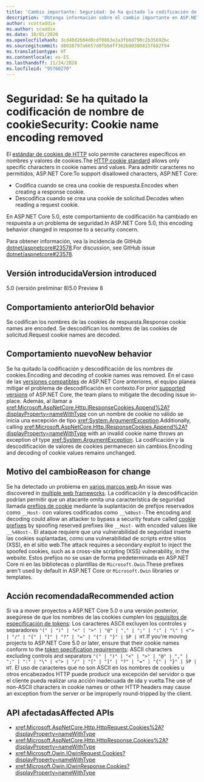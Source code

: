 ```yaml
---
title: 'Cambio importante: Seguridad: Se ha quitado la codificación de nombre de cookie'
description: 'Obtenga información sobre el cambio importante en ASP.NET Core 5.0 titulado Seguridad: Se ha quitado la codificación de nombre de cookie'
author: scottaddie
ms.author: scaddie
ms.date: 10/01/2020
ms.openlocfilehash: 3cd40d2b04d0cdf0863e3a3fb6d790c2b35692bc
ms.sourcegitcommit: d8020797a6657d0fbbdff362b80300815f682f94
ms.translationtype: HT
ms.contentlocale: es-ES
ms.lasthandoff: 11/24/2020
ms.locfileid: "95760270"
---
```

# <a name="security-cookie-name-encoding-removed"></a><span data-ttu-id="06e22-103">Seguridad: Se ha quitado la codificación de nombre de cookie</span><span class="sxs-lookup"><span data-stu-id="06e22-103">Security: Cookie name encoding removed</span></span>

<span data-ttu-id="06e22-104">El [estándar de cookies de HTTP](https://tools.ietf.org/html/rfc6265#section-4.1.1) solo permite caracteres específicos en nombres y valores de cookies.</span><span class="sxs-lookup"><span data-stu-id="06e22-104">The [HTTP cookie standard](https://tools.ietf.org/html/rfc6265#section-4.1.1) allows only specific characters in cookie names and values.</span></span> <span data-ttu-id="06e22-105">Para admitir caracteres no permitidos, ASP.NET Core:</span><span class="sxs-lookup"><span data-stu-id="06e22-105">To support disallowed characters, ASP.NET Core:</span></span>

* <span data-ttu-id="06e22-106">Codifica cuando se crea una cookie de respuesta.</span><span class="sxs-lookup"><span data-stu-id="06e22-106">Encodes when creating a response cookie.</span></span>
* <span data-ttu-id="06e22-107">Descodifica cuando se crea una cookie de solicitud.</span><span class="sxs-lookup"><span data-stu-id="06e22-107">Decodes when reading a request cookie.</span></span>

<span data-ttu-id="06e22-108">En ASP.NET Core 5.0, este comportamiento de codificación ha cambiado en respuesta a un problema de seguridad.</span><span class="sxs-lookup"><span data-stu-id="06e22-108">In ASP.NET Core 5.0, this encoding behavior changed in response to a security concern.</span></span>

<span data-ttu-id="06e22-109">Para obtener información, vea la incidencia de GitHub [dotnet/aspnetcore#23578](https://github.com/dotnet/aspnetcore/issues/23578).</span><span class="sxs-lookup"><span data-stu-id="06e22-109">For discussion, see GitHub issue [dotnet/aspnetcore#23578](https://github.com/dotnet/aspnetcore/issues/23578).</span></span>

## <a name="version-introduced"></a><span data-ttu-id="06e22-110">Versión introducida</span><span class="sxs-lookup"><span data-stu-id="06e22-110">Version introduced</span></span>

<span data-ttu-id="06e22-111">5.0 (versión preliminar 8)</span><span class="sxs-lookup"><span data-stu-id="06e22-111">5.0 Preview 8</span></span>

## <a name="old-behavior"></a><span data-ttu-id="06e22-112">Comportamiento anterior</span><span class="sxs-lookup"><span data-stu-id="06e22-112">Old behavior</span></span>

<span data-ttu-id="06e22-113">Se codifican los nombres de las cookies de respuesta.</span><span class="sxs-lookup"><span data-stu-id="06e22-113">Response cookie names are encoded.</span></span> <span data-ttu-id="06e22-114">Se descodifican los nombres de las cookies de solicitud.</span><span class="sxs-lookup"><span data-stu-id="06e22-114">Request cookie names are decoded.</span></span>

## <a name="new-behavior"></a><span data-ttu-id="06e22-115">Comportamiento nuevo</span><span class="sxs-lookup"><span data-stu-id="06e22-115">New behavior</span></span>

<span data-ttu-id="06e22-116">Se ha quitado la codificación y descodificación de los nombres de cookies.</span><span class="sxs-lookup"><span data-stu-id="06e22-116">Encoding and decoding of cookie names was removed.</span></span> <span data-ttu-id="06e22-117">En el caso de las [versiones compatibles](https://dotnet.microsoft.com/platform/support/policy/dotnet-core) de ASP.NET Core anteriores, el equipo planea mitigar el problema de descodificación en contexto.</span><span class="sxs-lookup"><span data-stu-id="06e22-117">For prior [supported versions](https://dotnet.microsoft.com/platform/support/policy/dotnet-core) of ASP.NET Core, the team plans to mitigate the decoding issue in-place.</span></span> <span data-ttu-id="06e22-118">Además, al llamar a <xref:Microsoft.AspNetCore.Http.IResponseCookies.Append%2A?displayProperty=nameWithType> con un nombre de cookie no válido se inicia una excepción de tipo <xref:System.ArgumentException>.</span><span class="sxs-lookup"><span data-stu-id="06e22-118">Additionally, calling <xref:Microsoft.AspNetCore.Http.IResponseCookies.Append%2A?displayProperty=nameWithType> with an invalid cookie name throws an exception of type <xref:System.ArgumentException>.</span></span> <span data-ttu-id="06e22-119">La codificación y la descodificación de valores de cookies permanecen sin cambios.</span><span class="sxs-lookup"><span data-stu-id="06e22-119">Encoding and decoding of cookie values remains unchanged.</span></span>

## <a name="reason-for-change"></a><span data-ttu-id="06e22-120">Motivo del cambio</span><span class="sxs-lookup"><span data-stu-id="06e22-120">Reason for change</span></span>

<span data-ttu-id="06e22-121">Se ha detectado un problema en [varios marcos web](https://github.com/advisories/GHSA-j6w9-fv6q-3q52).</span><span class="sxs-lookup"><span data-stu-id="06e22-121">An issue was discovered in [multiple web frameworks](https://github.com/advisories/GHSA-j6w9-fv6q-3q52).</span></span> <span data-ttu-id="06e22-122">La codificación y la descodificación podrían permitir que un atacante omita una característica de seguridad llamada [prefijos de cookie](https://tools.ietf.org/html/draft-ietf-httpbis-cookie-prefixes-00) mediante la suplantación de prefijos reservados como `__Host-` con valores codificados como `__%48ost-`.</span><span class="sxs-lookup"><span data-stu-id="06e22-122">The encoding and decoding could allow an attacker to bypass a security feature called [cookie prefixes](https://tools.ietf.org/html/draft-ietf-httpbis-cookie-prefixes-00) by spoofing reserved prefixes like `__Host-` with encoded values like `__%48ost-`.</span></span> <span data-ttu-id="06e22-123">El ataque requiere que una vulnerabilidad de seguridad inserte las cookies suplantadas, como una vulnerabilidad de scripts entre sitios (XSS), en el sitio web.</span><span class="sxs-lookup"><span data-stu-id="06e22-123">The attack requires a secondary exploit to inject the spoofed cookies, such as a cross-site scripting (XSS) vulnerability, in the website.</span></span> <span data-ttu-id="06e22-124">Estos prefijos no se usan de forma predeterminada en ASP.NET Core ni en las bibliotecas o plantillas de `Microsoft.Owin`.</span><span class="sxs-lookup"><span data-stu-id="06e22-124">These prefixes aren't used by default in ASP.NET Core or `Microsoft.Owin` libraries or templates.</span></span>

## <a name="recommended-action"></a><span data-ttu-id="06e22-125">Acción recomendada</span><span class="sxs-lookup"><span data-stu-id="06e22-125">Recommended action</span></span>

<span data-ttu-id="06e22-126">Si va a mover proyectos a ASP.NET Core 5.0 o una versión posterior, asegúrese de que los nombres de las cookies cumplen los [requisitos de especificación de tokens](https://tools.ietf.org/html/rfc2616#section-2.2): Los caracteres ASCII excluyen los controles y separadores `"(" | ")" | "<" | ">" | "@" | "," | ";" | ":" | "\" | <"> | "/" | "[" | "]" | "?" | "=" | "{" | "}" | SP | HT`.</span><span class="sxs-lookup"><span data-stu-id="06e22-126">If you're moving projects to ASP.NET Core 5.0 or later, ensure that their cookie names conform to the [token specification requirements](https://tools.ietf.org/html/rfc2616#section-2.2): ASCII characters excluding controls and separators `"(" | ")" | "<" | ">" | "@" | "," | ";" | ":" | "\" | <"> | "/" | "[" | "]" | "?" | "=" | "{" | "}" | SP | HT`.</span></span> <span data-ttu-id="06e22-127">El uso de caracteres que no son ASCII en los nombres de cookies u otros encabezados HTTP puede producir una excepción del servidor o que el cliente pueda realizar una acción inadecuada de ida y vuelta.</span><span class="sxs-lookup"><span data-stu-id="06e22-127">The use of non-ASCII characters in cookie names or other HTTP headers may cause an exception from the server or be improperly round-tripped by the client.</span></span>

## <a name="affected-apis"></a><span data-ttu-id="06e22-128">API afectadas</span><span class="sxs-lookup"><span data-stu-id="06e22-128">Affected APIs</span></span>

- <xref:Microsoft.AspNetCore.Http.HttpRequest.Cookies%2A?displayProperty=nameWithType>
- <xref:Microsoft.AspNetCore.Http.HttpResponse.Cookies%2A?displayProperty=nameWithType>
- <xref:Microsoft.Owin.IOwinRequest.Cookies?displayProperty=nameWithType>
- <xref:Microsoft.Owin.IOwinResponse.Cookies?displayProperty=nameWithType>

<!--

### Category

ASP.NET Core

### Affected APIs

- `Overload:Microsoft.AspNetCore.Http.HttpRequest.Cookies`
- `Overload:Microsoft.AspNetCore.Http.HttpResponse.Cookies`
- `P:Microsoft.Owin.IOwinRequest.Cookies`
- `P:Microsoft.Owin.IOwinResponse.Cookies`

-->
